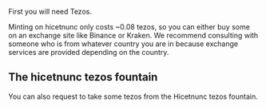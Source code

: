 First you will need Tezos. 

Minting on hicetnunc only costs ~0.08 tezos, so you can either buy some on an exchange site like Binance or Kraken. We recommend consulting with someone who is from whatever country you are in because exchange services are provided depending on the country.

## The hicetnunc tezos fountain
You can also request to take some tezos from the Hicetnunc tezos fountain.